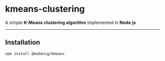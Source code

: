 # kmeans-clustering

A simple **K-Means clustering algorithm** implemented in **Node.js**.

---

## **Installation**
```bash
npm install @madancg/kmeans
